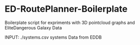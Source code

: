 # ED-RoutePlanner-Boilerplate
Boilerplate script for expriments with 3D pointcloud graphs and EliteDangerous Galaxy Data

INPUT: ./systems.csv systems Data from EDDB
